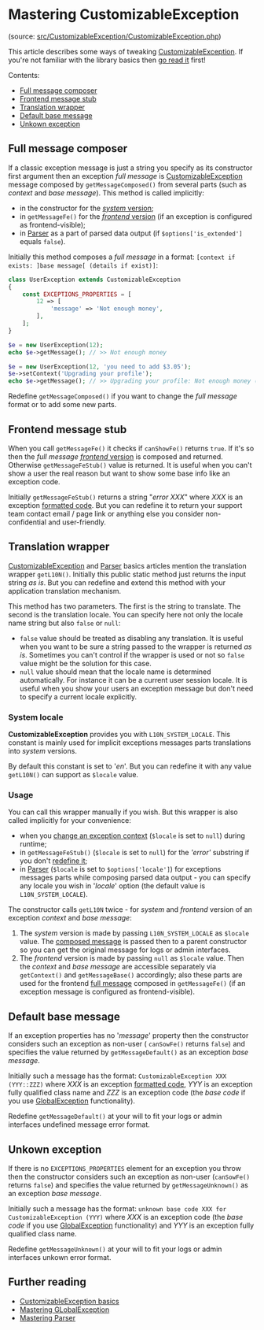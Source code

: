 # Mastering CustomizableException

(source:
[src/CustomizableException/CustomizableException.php](../../../../src/CustomizableException/CustomizableException.php))

This article describes some ways of tweaking [CustomizableException](../dummies/customizable-exception.md).
If you're not familiar with the library basics then [go read it](../dummies/about.md) first!

Contents:
- [Full message composer](#full-message-composer)
- [Frontend message stub](#frontend-message-stub)
- [Translation wrapper](#translation-wrapper)
- [Default base message](#default-base-message)
- [Unkown exception](#unkown-exception)

## Full message composer

If a classic exception message is just a string you specify as its constructor first argument then an exception
_full message_ is [CustomizableException](../dummies/customizable-exception.md) message composed by
`getMessageComposed()` from several parts (such as _context_ and _base message_). This method is called implicitly:
- in the constructor for the [_system_ version](#translation-wrapper);
- in `getMessageFe()` for the [_frontend_ version](#translation-wrapper) (if an exception
is configured as frontend-visible);
- in [Parser](../dummies/parser.md) as a part of parsed data output (if `$options['is_extended']` equals `false`).

Initially this method composes a _full message_ in a format:
`[context if exists: ]base message[ (details if exist)]`:

```php
class UserException extends CustomizableException
{
    const EXCEPTIONS_PROPERTIES = [
        12 => [
            'message' => 'Not enough money',
        ],
    ];
}

$e = new UserException(12);
echo $e->getMessage(); // >> Not enough money

$e = new UserException(12, 'you need to add $3.05');
$e->setContext('Upgrading your profile');
echo $e->getMessage(); // >> Upgrading your profile: Not enough money (you need to add $3.05)
```

Redefine `getMessageComposed()` if you want to change the _full message_ format or to add some new parts.

## Frontend message stub

When you call `getMessageFe()` it checks if `canShowFe()` returns `true`. If it's so then the _full message_
[_frontend_ version](#translation-wrapper) is composed and returned. Otherwise `getMessageFeStub()` value is returned.
It is useful when you can't show a user the real reason but want to show some base info like an exception code.

Initially `getMessageFeStub()` returns a string "_error XXX_" where _XXX_ is an exception
[formatted code](global-exception.md#global-codes-formatting). But you can redefine it to return your support team
contact email / page link or anything else you consider non-confidential and user-friendly.

## Translation wrapper

[CustomizableException](../dummies/customizable-exception.md) and [Parser](../dummies/parser.md) basics articles
mention the translation wrapper `getL10N()`. Initially this public static method just returns the input string
_as is_. But you can redefine and extend this method with your application translation mechanism.

This method has two parameters. The first is the string to translate. The second is the translation locale. You can
specify here not only the locale name string but also `false` or `null`:
- `false` value should be treated as disabling any translation. It is useful when you want to be sure a string
passed to the wrapper is returned _as is_. Sometimes you can't control if the wrapper is used or not so `false`
value might be the solution for this case.
- `null` value should mean that the locale name is determined automatically. For instance it can be a current user
session locale. It is useful when you show your users an exception message but don't need to specify a current locale
explicitly.

### System locale

**CustomizableException** provides you with `L10N_SYSTEM_LOCALE`. This constant is mainly used for implicit exceptions
messages parts translations into _system_ versions.

By default this constant is set to '_en_'. But you can redefine it with any value `getL10N()` can support as `$locale`
value.

### Usage

You can call this wrapper manually if you wish. But this wrapper is also called implicitly for your convenience:
- when you [change an exception context](../dummies/customizable-exception.md#exception-context) (`$locale` is set to
`null`) during runtime;
- in `getMessageFeStub()` (`$locale` is set to `null`) for the _'error'_ substring if you don't
[redefine it](#frontend-message-stub);
- in [Parser](../dummies/parser.md) (`$locale` is set to `$options['locale']`) for exceptions messages parts while
composing parsed data output - you can specify any locale you wish in '_locale_' option (the default value is
`L10N_SYSTEM_LOCALE`).

The constructor calls `getL10N` twice - for _system_ and _frontend_ version of an exception _context_ and _base
message_:
1. The _system_ version is made by passing `L10N_SYSTEM_LOCALE` as `$locale` value. The
[composed message](#full-message-composer) is passed then to a parent constructor so you can get the original message
for logs or admin interfaces.
2. The _frontend_ version is made by passing `null` as `$locale` value. Then the _context_ and _base message_
are accessible separately via `getContext()` and `getMessageBase()` accordingly; also these parts are used for the
frontend [full message](#full-message-composer) composed in `getMessageFe()` (if an exception message is configured
as frontend-visible).

## Default base message

If an exception properties has no '_message_' property then the constructor considers such an exception as non-user (
`canSowFe()` returns `false`) and specifies the value returned by `getMessageDefault()` as an exception _base message_.

Initially such a message has the format: `CustomizableException XXX (YYY::ZZZ)` where _XXX_ is an exception
[formatted code](global-exception.md#global-codes-formatting), _YYY_ is an exception fully qualified class name and
_ZZZ_ is an exception code (the _base code_ if you use [GlobalException](../dummies/global-exception.md)
functionality).

Redefine `getMessageDefault()` at your will to fit your logs or admin interfaces undefined message error format.

## Unkown exception

If there is no `EXCEPTIONS_PROPERTIES` element for an exception you throw then the constructor considers such an
exception as non-user (`canSowFe()` returns `false`) and specifies the value returned by `getMessageUnknown()` as an
exception _base message_.

Initially such a message has the format: `unknown base code XXX for CustomizableException (YYY)` where _XXX_ is an
exception code (the _base code_ if you use [GlobalException](../dummies/global-exception.md) functionality) and
_YYY_ is an exception fully qualified class name.

Redefine `getMessageUnknown()` at your will to fit your logs or admin interfaces unkown error format.

## Further reading

- [CustomizableException basics](../dummies/customizable-exception.md)
- [Mastering GLobalException](global-exception.md)
- [Mastering Parser]()
